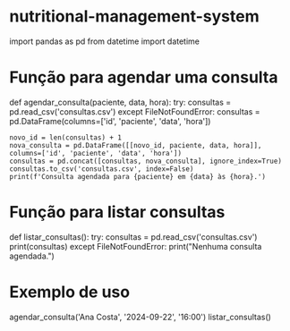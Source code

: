 # nutritional-management-system
import pandas as pd
from datetime import datetime

# Função para agendar uma consulta
def agendar_consulta(paciente, data, hora):
    try:
        consultas = pd.read_csv('consultas.csv')
    except FileNotFoundError:
        consultas = pd.DataFrame(columns=['id', 'paciente', 'data', 'hora'])
    
    novo_id = len(consultas) + 1
    nova_consulta = pd.DataFrame([[novo_id, paciente, data, hora]], columns=['id', 'paciente', 'data', 'hora'])
    consultas = pd.concat([consultas, nova_consulta], ignore_index=True)
    consultas.to_csv('consultas.csv', index=False)
    print(f'Consulta agendada para {paciente} em {data} às {hora}.')

# Função para listar consultas
def listar_consultas():
    try:
        consultas = pd.read_csv('consultas.csv')
        print(consultas)
    except FileNotFoundError:
        print("Nenhuma consulta agendada.")

# Exemplo de uso
agendar_consulta('Ana Costa', '2024-09-22', '16:00')
listar_consultas()
